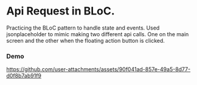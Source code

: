 # Api Request in BLoC.
Practicing the BLoC pattern to handle state and events.
Used jsonplaceholder to mimic making two different api calls. One on the main
screen and the other when the floating action button is clicked.

### Demo
https://github.com/user-attachments/assets/90f041ad-857e-49a5-8d77-d0f8b7ab91f9
